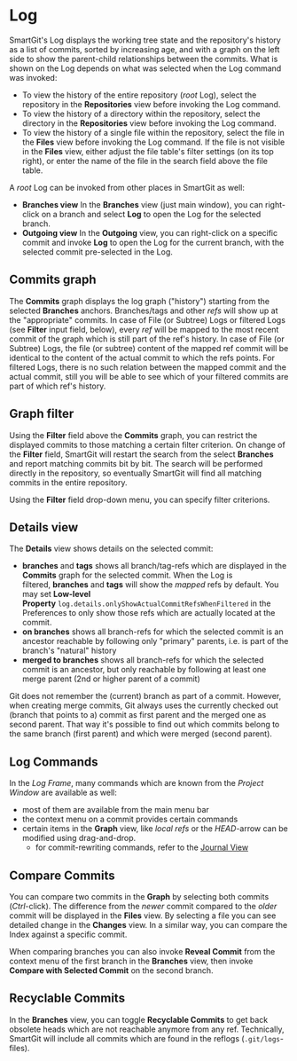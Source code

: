 # Log

SmartGit's Log displays the working tree state and the repository's
history as a list of commits, sorted by increasing age, and with a graph
on the left side to show the parent-child relationships between the
commits. What is shown on the Log depends on what was selected when the
Log command was invoked:

-   To view the history of the entire repository (*root* Log), select
    the repository in the **Repositories** view before invoking the Log
    command.
-   To view the history of a directory within the repository, select the
    directory in the **Repositories** view before invoking the Log
    command.
-   To view the history of a single file within the repository, select
    the file in the **Files** view before invoking the Log command. If
    the file is not visible in the **Files** view, either adjust the
    file table's filter settings (on its top right), or enter the name
    of the file in the search field above the file table.

A *root* Log can be invoked from other places in SmartGit as well:

-   **Branches view** In the **Branches** view (just main window), you
    can right-click on a branch and select **Log** to open the Log for
    the selected branch.
-   **Outgoing view** In the **Outgoing** view, you can right-click on a
    specific commit and invoke **Log** to open the Log for the current
    branch, with the selected commit pre-selected in the Log.

## Commits graph

The **Commits** graph displays the log graph ("history") starting from
the selected **Branches** anchors. Branches/tags and other *refs* will
show up at the "appropriate" commits. In case of File (or Subtree) Logs
or filtered Logs (see **Filter** input field, below), every *ref* will
be mapped to the most recent commit of the graph which is still part of
the ref's history. In case of File (or Subtree) Logs, the file (or
subtree) content of the mapped ref commit will be identical to the
content of the actual commit to which the refs points. For filtered
Logs, there is no such relation between the mapped commit and the actual
commit, still you will be able to see which of your filtered commits are
part of which ref's history.

## Graph filter

Using the **Filter** field above the **Commits** graph, you can restrict
the displayed commits to those matching a certain filter criterion. On
change of the **Filter** field, SmartGit will restart the search from
the select **Branches** and report matching commits bit by bit. The
search will be performed directly in the repository, so eventually
SmartGit will find all matching commits in the entire repository.

Using the **Filter** field drop-down menu, you can specify filter
criterions.

## Details view

The **Details** view shows details on the selected commit:

-   **branches** and **tags** shows all branch/tag-refs which are
    displayed in the **Commits** graph for the selected commit. When the
    Log is filtered, **branches** and **tags** will show the *mapped*
    refs by default. You may set **Low-level
    Property** `log.details.onlyShowActualCommitRefsWhenFiltered` in the
    Preferences to only show those refs which are actually located at
    the commit.
-   **on branches** shows all branch-refs for which the selected commit
    is an ancestor reachable by following only "primary" parents, i.e.
    is part of the branch's "natural" history
-   **merged to branches** shows all branch-refs for which the selected
    commit is an ancestor, but only reachable by following at least one
    merge parent (2nd or higher parent of a commit)



Git does not remember the (current) branch as part of a commit. However,
when creating merge commits, Git always uses the currently checked out
(branch that points to a) commit as first parent and the merged one as
second parent. That way it's possible to find out which commits belong
to the same branch (first parent) and which were merged (second parent).



  

## Log Commands

In the *Log Frame*, many commands which are known from the *Project
Window* are available as well:

-   most of them are available from the main menu bar
-   the context menu on a commit provides certain commands
-   certain items in the **Graph** view, like *local refs* or the
    *HEAD*-arrow can be modified using drag-and-drop.
    -   for commit-rewriting commands, refer to the [Journal View](Journal-View.md)

## Compare Commits

You can compare two commits in the **Graph** by selecting both commits
(*Ctrl*-click). The difference from the *newer* commit compared to the
*older* commit will be displayed in the **Files** view. By selecting a
file you can see detailed change in the **Changes** view. In a similar
way, you can compare the Index against a specific commit.



When comparing branches you can also invoke **Reveal Commit** from the
context menu of the first branch in the **Branches** view, then invoke
**Compare with Selected Commit** on the second branch.



## Recyclable Commits

In the **Branches** view, you can toggle **Recyclable Commits** to get
back obsolete heads which are not reachable anymore from any ref.
Technically, SmartGit will include all commits which are found in the
reflogs (`.git/logs`-files).
